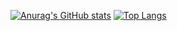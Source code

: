 
[![Anurag's GitHub stats](https://github-readme-stats.vercel.app/api?username=EEichen&count_private=true&bg_color=000000&text_color=e0ffff)](https://github.com/anuraghazra/github-readme-stats)
[![Top Langs](https://github-readme-stats.vercel.app/api/top-langs/?username=EEichen&hide=css&bg_color=000000&text_color=e0ffff)](https://github.com/anuraghazra/github-readme-stats)


